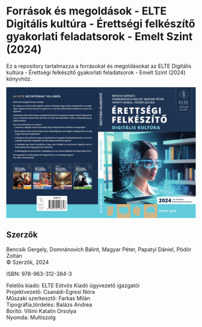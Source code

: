
# Források és megoldások - ELTE Digitális kultúra - Érettségi felkészítő gyakorlati feladatsorok - Emelt Szint (2024)

Ez a repository tartalmazza a forrásokat és megoldásokat az 
ELTE Digitális kultúra - Érettségi felkészítő gyakorlati feladatsorok - Emelt Szint (2024) könyvhöz.

![Borító](borito.jpg)

## Szerzők

Bencsik Gergely, Domnánovich Bálint, Magyar Péter, Papatyi Dániel, Pödör Zoltán\
© Szerzők, 2024

ISBN: 978-963-312-384-3

Felelős kiadó: ELTE Eötvös Kiadó ügyvezető igazgatói\
Projektvezető: Csanádi-Egresi Nóra\
Műszaki szerkesztő: Farkas Milán\
Tipográfia,tördelés: Balázs Andrea\
Borító: Vilimi Katalin Orsolya\
Nyomda: Multiszolg
